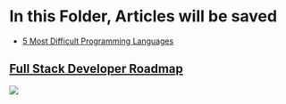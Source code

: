 # In this Folder, Articles will be saved

- [5 Most Difficult Programming Languages](https://swaroop2sky.github.io/post/articles/5-most-difficult-programming-languages/)

## [Full Stack Developer Roadmap](https://swaroop2sky.github.io/post/articles/Fullstack-dev-roadmap/)
[![](https://encrypted-tbn0.gstatic.com/images?q=tbn:ANd9GcQOacHmY59ydtdbnnYGsvFMOk1j0npdgFghYUe62lD-pOCq_Hur4y0q9a1J&s=10)](https://swaroop2sky.github.io/post/articles/Fullstack-dev-roadmap/)
